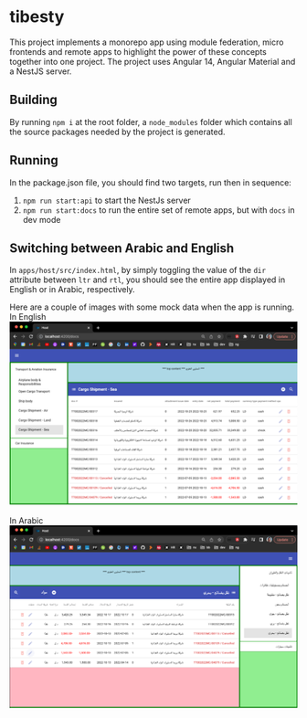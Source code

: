 # tibesty

This project implements a monorepo app using module federation, micro frontends and remote apps to highlight the power of these concepts together into one project.
The project uses Angular 14, Angular Material and a NestJS server.

## Building
By running `npm i` at the root folder, a `node_modules` folder which contains all the source packages needed by the project is generated.

## Running
In the package.json file, you should find two targets, run then in sequence:
1. `npm run start:api` to start the NestJs server
2. `npm run start:docs` to run the entire set of remote apps, but with `docs` in dev mode

## Switching between Arabic and English
In `apps/host/src/index.html`, by simply toggling the value of the `dir` attribute between `ltr` and `rtl`, you should see the entire app displayed in English or in Arabic, respectively.

Here are a couple of images with some mock data when the app is running.
In English
![img_1.png](img_1.png)

In Arabic
![img_3.png](img_3.png)
